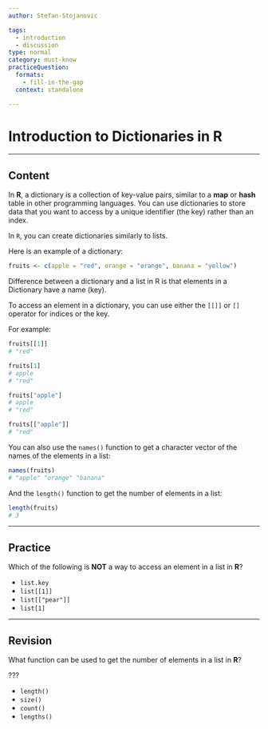 ```yaml
---
author: Stefan-Stojanovic

tags:
  - introduction
  - discussion
type: normal
category: must-know
practiceQuestion:
  formats:
    - fill-in-the-gap
  context: standalone

---
```


# Introduction to Dictionaries in R

---

## Content


In **R**, a dictionary is a collection of key-value pairs, similar to a **map** or **hash** table in other programming languages. You can use dictionaries to store data that you want to access by a unique identifier (the key) rather than an index.

In `R`, you can create dictionaries similarly to lists.

Here is an example of a dictionary:
```r
fruits <- c(apple = "red", orange = "orange", banana = "yellow")
```

Difference between a dictionary and a list in R is that elements in a Dictionary have a name (key). 

To access an element in a dictionary, you can use either the `[[]]` or `[]` operator for indices or the key. 

For example:
```r
fruits[[1]]
# "red"

fruits[1]
# apple 
# "red"

fruits["apple"]
# apple 
# "red" 

fruits[["apple"]]
# "red"
```

You can also use the `names()` function to get a character vector of the names of the elements in a list:
```r
names(fruits)
# "apple" "orange" "banana"
```

And the `length()` function to get the number of elements in a list:
```r
length(fruits)
# 3
```


---
## Practice

Which of the following is **NOT** a way to access an element in a list in **R**?

- `list.key`
- `list[[1]]`
- `list[["pear"]]`
- `list[1]`

---
## Revision

What function can be used to get the number of elements in a list in **R**?

???

- `length()`
- `size()`
- `count()`
- `lengths()`
